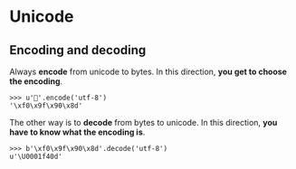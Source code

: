 # Unicode



## Encoding and decoding


Always **encode** from unicode to bytes.  In this direction, **you get to choose the encoding**.

```
>>> u'🐍'.encode('utf-8')
'\xf0\x9f\x90\x8d'

```

The other way is to **decode** from bytes to unicode.   In this direction, **you have to know what the encoding is**.

```
>>> b'\xf0\x9f\x90\x8d'.decode('utf-8')
u'\U0001f40d'

```

